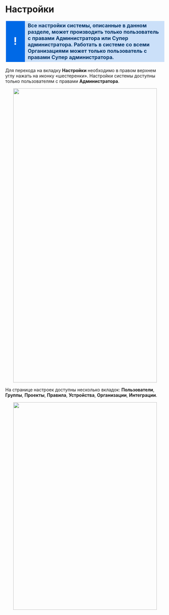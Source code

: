 # Настройки

  <table style="width: 100%;border-width: 1px;border-style: none;border-color: #000000;border-left-width: 1px;border-left-style: none;border-left-color: #000000;border-top-width: 1px;border-top-style: none;border-top-color: #000000;border-right-width: 1px;border-right-style: none;border-right-color: #000000;border-bottom-width: 1px;border-bottom-style: none;border-bottom-color: #000000">
    <colgroup>
      <col style="width: 88px;" />
      <col style="width: 701px;" />
    </colgroup>
    <tbody>
      <tr style="height: 100px;">
        <td style="text-align: center;border-width: 3px;border-style: solid;border-color: transparent;background-color: #0069E6"><span style="color:#003366;"><span style="font-size:2rem;"><span style="font-weight:bold;"><span style="font-size: 2rem;color: #FFFFFF">!</span></span></span></span></td>
        <td style="border-width: 3px;border-style: solid;border-color: transparent;background-color: rgba(0, 105, 230, 0.20);color: rgb(0, 51, 102)"><strong><strong style="color: #006699"></strong><span style="font-weight:bold;"></span>Все настройки системы, описанные в данном разделе, может производить только пользователь с правами Администратора или Супер администратора. Работать в системе со всеми Организациями может только пользователь с правами Супер администратора.</strong></td>
      </tr>
    </tbody>
  </table>
  <p>Для перехода на вкладку <strong>Настройки</strong> необходимо в правом верхнем углу нажать на иконку «шестеренки». Настройки системы доступны только пользователям с правами <strong>Администратора</strong>.<span style="font-size:11pt"><span style="line-height:90%"><span style="font-family:&quot;Arial Nova&quot;,sans-serif"><span style="color:#555555"></span></span></span></span></p>
  <p style="text-align: center"><img height="927" src="../assets/images/image50.png" style="cursor: nesw-resize;" width="95%" /><span style="font-size:10pt"><span style="font-family:&quot;Arial Nova&quot;,sans-serif"><span style="color:#555555"><span style="letter-spacing:0.3pt"><span style="font-style:italic"><span style="font-style:normal"> </span></span></span></span></span></span></p>
  <p>На странице настроек доступны несколько вкладок: <strong>Пользователи</strong>, <strong>Группы</strong>, <strong>Проекты</strong>, <strong>Правила</strong>, <strong>Устройства</strong>, <strong>Организации</strong>, <strong>Интеграции</strong>.</p>
  <p style="text-align: center"><img height="654" src="../assets/images/image51.png" width="95%" /></p>
  <p> </p>
</body>
</html>